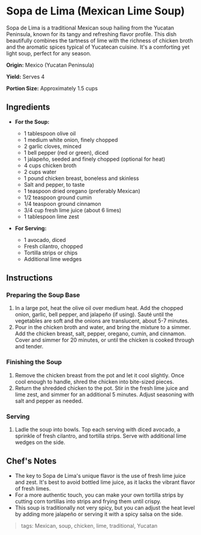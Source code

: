 # Sopa de Lima (Mexican Lime Soup)

Sopa de Lima is a traditional Mexican soup hailing from the Yucatan Peninsula, known for its tangy and refreshing flavor profile. This dish beautifully combines the tartness of lime with the richness of chicken broth and the aromatic spices typical of Yucatecan cuisine. It's a comforting yet light soup, perfect for any season.

**Origin:** Mexico (Yucatan Peninsula)

**Yield:** Serves 4

**Portion Size:** Approximately 1.5 cups

## Ingredients

- **For the Soup:**
  - 1 tablespoon olive oil
  - 1 medium white onion, finely chopped
  - 2 garlic cloves, minced
  - 1 bell pepper (red or green), diced
  - 1 jalapeño, seeded and finely chopped (optional for heat)
  - 4 cups chicken broth
  - 2 cups water
  - 1 pound chicken breast, boneless and skinless
  - Salt and pepper, to taste
  - 1 teaspoon dried oregano (preferably Mexican)
  - 1/2 teaspoon ground cumin
  - 1/4 teaspoon ground cinnamon
  - 3/4 cup fresh lime juice (about 6 limes)
  - 1 tablespoon lime zest

- **For Serving:**
  - 1 avocado, diced
  - Fresh cilantro, chopped
  - Tortilla strips or chips
  - Additional lime wedges

## Instructions

### Preparing the Soup Base

1. In a large pot, heat the olive oil over medium heat. Add the chopped onion, garlic, bell pepper, and jalapeño (if using). Sauté until the vegetables are soft and the onions are translucent, about 5-7 minutes.
2. Pour in the chicken broth and water, and bring the mixture to a simmer. Add the chicken breast, salt, pepper, oregano, cumin, and cinnamon. Cover and simmer for 20 minutes, or until the chicken is cooked through and tender.

### Finishing the Soup

1. Remove the chicken breast from the pot and let it cool slightly. Once cool enough to handle, shred the chicken into bite-sized pieces.
2. Return the shredded chicken to the pot. Stir in the fresh lime juice and lime zest, and simmer for an additional 5 minutes. Adjust seasoning with salt and pepper as needed.

### Serving

1. Ladle the soup into bowls. Top each serving with diced avocado, a sprinkle of fresh cilantro, and tortilla strips. Serve with additional lime wedges on the side.

## Chef's Notes

- The key to Sopa de Lima's unique flavor is the use of fresh lime juice and zest. It's best to avoid bottled lime juice, as it lacks the vibrant flavor of fresh limes.
- For a more authentic touch, you can make your own tortilla strips by cutting corn tortillas into strips and frying them until crispy.
- This soup is traditionally not very spicy, but you can adjust the heat level by adding more jalapeño or serving it with a spicy salsa on the side.

> tags: Mexican, soup, chicken, lime, traditional, Yucatan